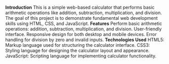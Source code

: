 **Introduction**
This is a simple web-based calculator that performs basic arithmetic operations like addition, subtraction, multiplication, and division. The goal of this project is to demonstrate fundamental web development skills using HTML, CSS, and JavaScript.
**Features**
Perform basic arithmetic operations: addition, subtraction, multiplication, and division.
User-friendly interface.
Responsive design for both desktop and mobile devices.
Error handling for division by zero and invalid inputs.
**Technologies Used**
HTML5: Markup language used for structuring the calculator interface.
CSS3: Styling language for designing the calculator layout and appearance.
JavaScript: Scripting language for implementing calculator functionality.
